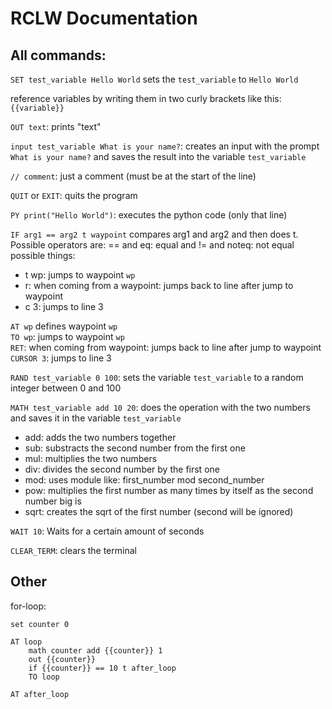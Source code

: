 # RCLW Documentation

## All commands:

`SET test_variable Hello World` sets the `test_variable` to `Hello World`

reference variables by writing them in two curly brackets like this: `{{variable}}`

`OUT text`: prints "text"

`input test_variable What is your name?`: creates an input with the prompt `What is your name?` and saves the result into the variable `test_variable`

`// comment`: just a comment (must be at the start of the line)

`QUIT` or `EXIT`: quits the program

`PY print("Hello World")`: executes the python code (only that line)

`IF arg1 == arg2 t waypoint` compares arg1 and arg2 and then does t.  
Possible operators are: == and eq: equal and != and noteq: not equal  
possible things:

-   t wp: jumps to waypoint `wp`
-   r: when coming from a waypoint: jumps back to line after jump to waypoint
-   c 3: jumps to line 3

`AT wp` defines waypoint `wp`  
`TO wp`: jumps to waypoint `wp`  
`RET`: when coming from waypoint: jumps back to line after jump to waypoint  
`CURSOR 3`: jumps to line 3

`RAND test_variable 0 100`: sets the variable `test_variable` to a random integer between 0 and 100

`MATH test_variable add 10 20`: does the operation with the two numbers and saves it in the variable `test_variable`

-   add: adds the two numbers together
-   sub: substracts the second number from the first one
-   mul: multiplies the two numbers
-   div: divides the second number by the first one
-   mod: uses module like: first_number mod second_number
-   pow: multiplies the first number as many times by itself as the second number big is
-   sqrt: creates the sqrt of the first number (second will be ignored)

`WAIT 10`: Waits for a certain amount of seconds

`CLEAR_TERM`: clears the terminal

## Other

for-loop:

```
set counter 0

AT loop
    math counter add {{counter}} 1
    out {{counter}}
    if {{counter}} == 10 t after_loop
    TO loop

AT after_loop
```
